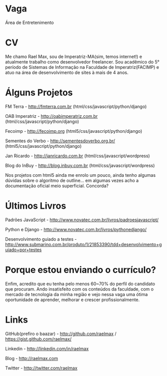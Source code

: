 Vaga
====

Área de Entretenimento

CV
==

Me chamo Rael Max, sou de Imperatriz-MA(sim, temos internet!) e atualmente trabalho como desenvolvedor freelancer. Sou
acadêmico do 5° período de Sistemas de Informação na Faculdade de Imperatriz(FACIMP) e atuo na área de desenvolvimento
de sites à mais de 4 anos.

Álguns Projetos
===
FM Terra - http://fmterra.com.br (html/css/javascript/python/django)

OAB Imperatriz - http://oabimperatriz.com.br (html/css/javascript/python/django)

Fecoimp - http://fecoimp.org (html5/css/javascript/python/django)

Sementes do Verbo - http://sementesdoverbo.org.br/ (html5/css/javascript/python/django)

Jan Ricardo - http://janricardo.com.br (html/css/javascript/wordpress)

Blog do InBuy - http://blog.inbuy.com.br (html/css/javascript/wordpress)

Nos projetos com html5 ainda me enrolo um pouco, ainda tenho algumas dúvidas sobre o algoritmo de outline... em algumas
vezes acho a documentação oficial meio superficial. Concorda?


Últimos Livros
===
Padrões JavaScript - http://www.novatec.com.br/livros/padroesjavascript/

Python e Django - http://www.novatec.com.br/livros/pythonedjango/

Desenvolvimento guiado a testes - http://www.submarino.com.br/produto/1/21853390/tdd+desenvolvimento+guiado+por+testes


Porque estou enviando o currículo?
===
Enfim, acredito que eu tenha pelo menos 60~70% do perfil do candidato que procuram. Ando insatisfeito com os conteúdos da faculdade, com o mercado de tecnologia da minha região e vejo nessa vaga uma ótima oportunidade de aprender, melhorar e crescer profissionalmente.


Links
===
GitHub(prefiro o baazar) - http://github.com/raelmax / https://gist.github.com/raelmax/

Linkedin - http://linkedin.com/in/raelmax

Blog - http://raelmax.com

Twitter - http://twitter.com/raelmax



